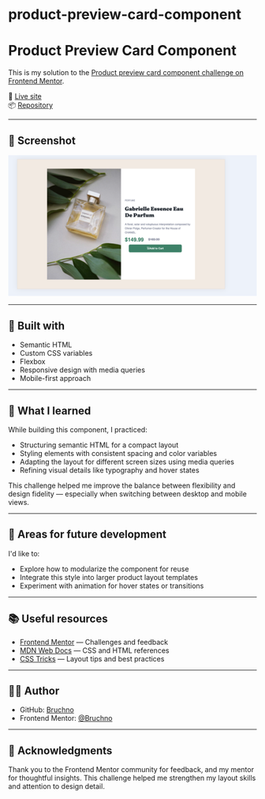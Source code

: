 # product-preview-card-component
# Product Preview Card Component

This is my solution to the [Product preview card component challenge on Frontend Mentor](https://www.frontendmentor.io/challenges/product-preview-card-component-GO7UmttRfa).

🔗 [Live site](https://bruchno.github.io/product-preview-card-component/)  
📦 [Repository](https://github.com/Bruchno/product-preview-card-component)

---

## 📸 Screenshot

![Preview of the solution](./screenshot.png)

---

## 🧩 Built with

- Semantic HTML
- Custom CSS variables
- Flexbox
- Responsive design with media queries
- Mobile-first approach

---

## 🚀 What I learned

While building this component, I practiced:

- Structuring semantic HTML for a compact layout
- Styling elements with consistent spacing and color variables
- Adapting the layout for different screen sizes using media queries
- Refining visual details like typography and hover states

This challenge helped me improve the balance between flexibility and design fidelity — especially when switching between desktop and mobile views.

---

## 🔧 Areas for future development

I'd like to:

- Explore how to modularize the component for reuse
- Integrate this style into larger product layout templates
- Experiment with animation for hover states or transitions

---

## 📚 Useful resources

- [Frontend Mentor](https://www.frontendmentor.io/) — Challenges and feedback
- [MDN Web Docs](https://developer.mozilla.org/) — CSS and HTML references
- [CSS Tricks](https://css-tricks.com/) — Layout tips and best practices

---

## 👩‍💻 Author

- GitHub: [Bruchno](https://github.com/Bruchno)
- Frontend Mentor: [@Bruchno](https://www.frontendmentor.io/profile/Bruchno)

---

## 🙌 Acknowledgments

Thank you to the Frontend Mentor community for feedback, and my mentor for thoughtful insights. This challenge helped me strengthen my layout skills and attention to design detail.

